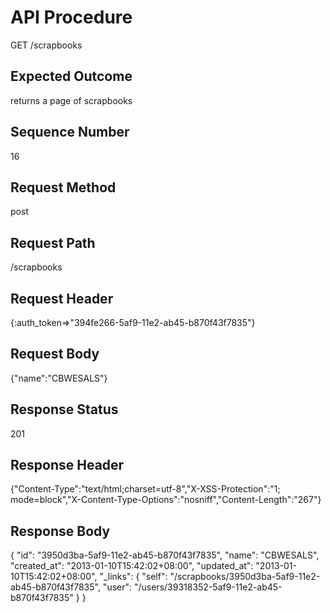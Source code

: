 # API Procedure
GET /scrapbooks
## Expected Outcome
returns a page of scrapbooks
## Sequence Number
16
## Request Method
post
## Request Path
/scrapbooks
## Request Header
{:auth_token=>"394fe266-5af9-11e2-ab45-b870f43f7835"}
## Request Body
{"name":"CBWESALS"}

## Response Status
201
## Response Header
{"Content-Type":"text/html;charset=utf-8","X-XSS-Protection":"1; mode=block","X-Content-Type-Options":"nosniff","Content-Length":"267"}

## Response Body
{
  "id": "3950d3ba-5af9-11e2-ab45-b870f43f7835",
  "name": "CBWESALS",
  "created_at": "2013-01-10T15:42:02+08:00",
  "updated_at": "2013-01-10T15:42:02+08:00",
  "_links": {
    "self": "/scrapbooks/3950d3ba-5af9-11e2-ab45-b870f43f7835",
    "user": "/users/39318352-5af9-11e2-ab45-b870f43f7835"
  }
}
